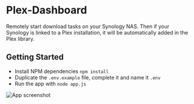 # Plex-Dashboard
Remotely start download tasks on your Synology NAS.
Then if your Synology is linked to a Plex installation, it will be automatically added in the Plex library.

## Getting Started
* Install NPM dependencies `npm install`
* Duplicate the `.env.example` file, complete it and name it `.env`
* Run the app with `node app.js`

![App screenshot](https://monosnap.com/file/M7D2OkFuizXuf0sD2nkQDcaVIBjYq7.png)
